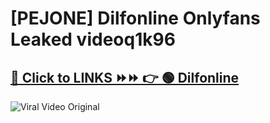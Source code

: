 
 # [PEJONE] Dilfonline Onlyfans Leaked videoq1k96

## <h2><a href="https://clipsfans.com/Dilfonline&ref=git">🔗 Click to LINKS ⏩⏩ 👉 🟢 Dilfonline </a></h2>

<a href="https://clipsfans.com/Dilfonline&ref=git" rel="nofollow" data-target="animated-image.originalLink"><img src="https://i.ibb.co.com/xMMVF88/686577567.gif" alt="Viral Video Original" style="max-width: 100%; display: inline-block;" data-target="animated-image.originalImage"></a>

